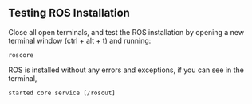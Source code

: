 ## Testing ROS Installation
 
Close all open terminals, and test the ROS installation by opening a new terminal window (ctrl + alt + t) and running:
 
```
roscore
```
 
ROS is installed without any errors and exceptions, if you can see in the terminal,
 
```
started core service [/rosout]
```
